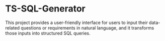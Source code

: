# TS-SQL-Generator
This project provides a user-friendly interface for users to input their data-related questions or requirements in natural language, and it transforms those inputs into structured SQL queries.

